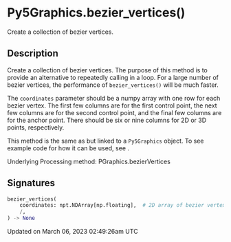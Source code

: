 # Py5Graphics.bezier_vertices()

Create a collection of bezier vertices.

## Description

Create a collection of bezier vertices. The purpose of this method is to provide an alternative to repeatedly calling [](py5graphics_bezier_vertex) in a loop. For a large number of bezier vertices, the performance of `bezier_vertices()` will be much faster.

The `coordinates` parameter should be a numpy array with one row for each bezier vertex. The first few columns are for the first control point, the next few columns are for the second control point, and the final few columns are for the anchor point. There should be six or nine columns for 2D or 3D points, respectively.

This method is the same as [](sketch_bezier_vertices) but linked to a `Py5Graphics` object. To see example code for how it can be used, see [](sketch_bezier_vertices).

Underlying Processing method: PGraphics.bezierVertices

## Signatures

```python
bezier_vertices(
    coordinates: npt.NDArray[np.floating],  # 2D array of bezier vertex coordinates with 6 or 9 columns for 2D or 3D points, respectively
    /,
) -> None
```

Updated on March 06, 2023 02:49:26am UTC
